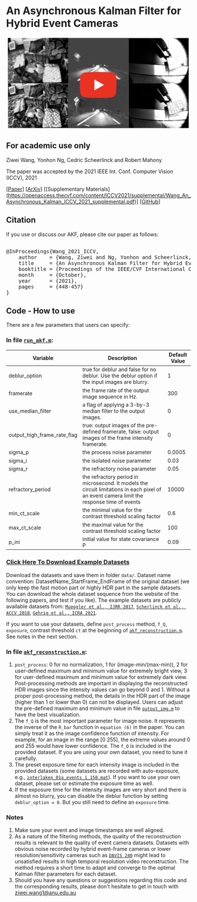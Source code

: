 # An Asynchronous Kalman Filter for Hybrid Event Cameras
<p align="center">
  <a href="https://www.youtube.com/watch?v=XPz7laloKws">
    <img src="figures/video_thumbnail.png" alt="An Asynchronous Kalman Filter for Hybrid Event Cameras" width="500"/>
  </a>
</p>

## For academic use only

Ziwei Wang, Yonhon Ng, Cedric Scheerlinck and Robert Mahony

The paper was accepted by the 2021 IEEE Int. Conf. Computer Vision (ICCV), 2021

[[Paper](https://openaccess.thecvf.com/content/ICCV2021/papers/Wang_An_Asynchronous_Kalman_Filter_for_Hybrid_Event_Cameras_ICCV_2021_paper.pdf)] [[ArXiv](https://arxiv.org/abs/2012.05590)] [[Supplementary Materials] (https://openaccess.thecvf.com/content/ICCV2021/supplemental/Wang_An_Asynchronous_Kalman_ICCV_2021_supplemental.pdf)] [[GitHub](https://github.com/ziweiWWANG/AKF)]

## Citation
If you use or discuss our AKF, please cite our paper as follows:
<pre>

@InProceedings{Wang_2021_ICCV,
    author    = {Wang, Ziwei and Ng, Yonhon and Scheerlinck, Cedric and Mahony, Robert},
    title     = {An Asynchronous Kalman Filter for Hybrid Event Cameras},
    booktitle = {Proceedings of the IEEE/CVF International Conference on Computer Vision (ICCV)},
    month     = {October},
    year      = {2021},
    pages     = {448-457}
}
</pre>


## Code - How to use


There are a few parameters that users can specify:

### In file [`run_akf.m`](https://github.com/ziweiWWANG/AKF/blob/main/run_akf.m):

|          Variable            | Description | Default Value |
|----------------------|----------------------|-----------------------------|
| deblur_option  | true for deblur and false for no deblur. Use the deblur option if the input images are blurry. | 1                          |
| framerate      | the frame rate of the output image sequence in Hz.                    | 300                         |
| use_median_filter       | a flag of applying a 3-by-3 median filter to the output images.     | 0          |
| output_high_frame_rate_flag | true: output images of the pre-defined framerate, false: output images of the frame intensity framerate. | 0   |
| sigma_p | the process noise parameter  | 0.0005 |
| sigma_i | the isolated noise parameter | 0.03 |
| sigma_r | the refractory noise parameter | 0.05 |
| refractory_period | the refractory period in microsecond. It models the circuit limitations in each pixel of an event camera limit the response time of events| 10000|
|min_ct_scale|  the minimal value for the contrast threshold scaling factor | 0.6|
|max_ct_scale|  the maximal value for the contrast threshold scaling factor | 100| 
|p_ini | initial value for state covariance P | 0.09|

### [Click Here To Download Example Datasets](https://anu365-my.sharepoint.com/:f:/g/personal/u6456661_anu_edu_au/Epc5ULLIIENAsDtNYycTdp4BtfG8Sn2ImaL44h_qhvf2jw?e=aRIV29)
Download the datasets and save them in folder `data/`.
Dataset name convention: DatasetName_StartFrame_EndFrame of the original dataset (we only keep the fast motion part or highly HDR part in the sample datasets. You can download the whole dataset sequence from the website of the following papers, and test if you like). The example datasets are publicly available datasets from:
[`Mueggler et al., IJRR 2017`](https://rpg.ifi.uzh.ch/davis_data.html),
[`Scherlinck et al., ACCV 2018`](https://drive.google.com/drive/folders/1Jv73p1-Hi56HXyal4SHQbzs2zywISOvc),
[`Gehrig et al., ICRA 2021`](https://dsec.ifi.uzh.ch/).

If you want to use your datasets, define `post_process` method, `f_Q`, `exposure`, contrast threshold `ct` at the beginning of [`akf_reconstruction.m`](https://github.com/ziweiWWANG/AKF/blob/main/akf_reconstruction.m). See notes in the next section.

### In file [`akf_reconstruction.m`](https://github.com/ziweiWWANG/AKF/blob/main/akf_reconstruction.m):
1. `post_process`: 0 for no normalization, 1 for (image-min/(max-min)), 2 for user-defined maximum and minimum value for extremely bright view, 3 for user-defined maximum and minimum value for extremely dark view. Post-processing methods are important in displaying the reconstructed HDR images since the intensity values can go beyond 0 and 1. Without a proper post-processing method, the details in the HDR part of the image (higher than 1 or lower than 0) can not be displayed. Users can adjust the pre-defined maximum and minimum value in file [`output_img.m`](https://github.com/ziweiWWANG/AKF/blob/main/output_img.m) to have the best visualization.
2. The `f_Q` is the most important parameter for image noise. It represents the inverse of the `R_bar` function in `equation (6)` in the paper. You can simply treat it as the image confidence function of intensity. For example, for an image in the range [0 255], the extreme values around 0 and 255 would have lower confidence. The `f_Q` is included in the provided dataset. If you are using your own dataset, you need to tune it carefully.
3. The preset exposure time for each intensity image is included in the provided datasets (some datasets are recorded with auto-exposure, e.g., [`interlaken_01a_events_1_150.mat`](https://anu365-my.sharepoint.com/personal/u6456661_anu_edu_au/_layouts/15/onedrive.aspx?id=%2Fpersonal%2Fu6456661%5Fanu%5Fedu%5Fau%2FDocuments%2Fresearch%2Ficcv2021%2Fdata&ga=1)). If you want to use your own dataset, please set or estimate the exposure time as well.
4. If the exposure time for the intensity images are very short and there is almost no blurry, you can disable the deblur function by setting `deblur_option = 0`. But you still need to define an `exposure` time. 


### Notes
1. Make sure your event and image timestamps are well aligned.
2. As a nature of the filtering methods, the quality of the reconstruction results is relevant to the quality of event camera datasets. Datasets with obvious noise recorded by hybrid event-frame cameras or lower resolution/sensitivity cameras such as [`DAVIS 240`](https://inivation.com/wp-content/uploads/2019/08/DAVIS240.pdf) might lead to unsatisfied results in high temporal resolution video reconstruction. The method requires a short time to adapt and converge to the optimal Kalman filter parameters for each dataset.
3. Should you have any questions or suggestions regarding this code and the corresponding results, please don't hesitate to get in touch with ziwei.wang1@anu.edu.au





